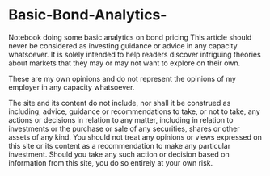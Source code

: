 # Basic-Bond-Analytics-
Notebook doing some basic analytics on bond pricing 
This article should never be considered as investing guidance or advice in any capacity whatsoever. It is solely intended to help readers discover intriguing theories about markets that they may or may not want to explore on their own.

These are my own opinions and do not represent the opinions of my employer in any capacity whatsoever.

The site and its content do not include, nor shall it be construed as including, advice, guidance or recommendations to take, or not to take, any actions or decisions in relation to any matter, including in relation to investments or the purchase or sale of any securities, shares or other assets of any kind.
You should not treat any opinions or views expressed on this site or its content as a recommendation to make any particular investment.
Should you take any such action or decision based on information from this site, you do so entirely at your own risk.
